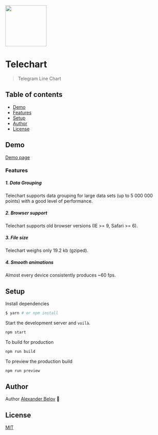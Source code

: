 <img width="128" align="center" src="https://user-images.githubusercontent.com/1553519/54141601-0dfbb300-4437-11e9-8737-7bfa8777b14c.png">

# Telechart

> Telegram Line Chart

## Table of contents

- [Demo](#demo)
- [Features](#features)
- [Setup](#setup)
- [Author](#author)
- [License](#license)

## Demo

[Demo page](https://iprit.github.io/telechart/)

### Features

##### 1. Data Grouping

Telechart supports data grouping for large data sets (up to 5 000 000 points) with a good level of performance.

##### 2. Browser support

Telechart supports old browser versions (IE >= 9, Safari >= 6).

##### 3. File size

Telechart weighs only 19.2 kb (gziped).

##### 4. Smooth animations

Almost every device consistently produces ~60 fps.

## Setup

Install dependencies
```sh
$ yarn # or npm install
```

Start the development server and `voilà`.

```sh
npm start
```

To build for production

```sh
npm run build
```

To preview the production build
```sh
npm run preview
```

## Author

Author [Alexander Belov](https://t.me/belov) 🔗

## License

[MIT](https://github.com/IPRIT/telechart/blob/master/LICENSE)

